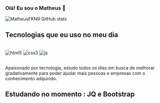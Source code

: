 ### Olá! Eu sou o Matheus 👋

![MatheusFKNR GitHub stats](https://github-readme-stats.vercel.app/api?username=MatheusFKNR&show_icons=true&theme=onedark)


## Tecnologias que eu uso no meu dia

<div style="display: inline_block"><br/>
  <img align="center" alt="html5" src="https://img.shields.io/badge/HTML5-E34F26?style=for-the-badge&logo=html5&logoColor=white"/>
  <img align="center" alt="css3" src="https://img.shields.io/badge/CSS3-1572B6?style=for-the-badge&logo=css3&logoColor=white"/>
    <img align="center" alt="js" src="https://img.shields.io/badge/JavaScript-323330?style=for-the-badge&logo=javascript&logoColor=F7DF1E"/>
</div><br/>

Apaixonado por tecnologia, estudo todos os dias em busca de melhorar gradativamente para poder ajudar mais pessoas e empresas com o conhecimento adquirido.

## Estudando no momento : JQ e Bootstrap
